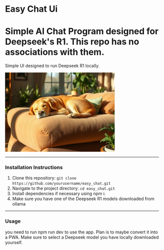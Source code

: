 # Easy Chat Ui


Simple AI Chat Program designed for Deepseek's R1. This repo has no associations with them.
=======
Simple UI designed to run Deepseek R1 locally. 

![Project Image](./EasyChat.png)

---

### Installation Instructions
1. Clone this repository: `git clone https://github.com/yourusername/easy_chat.git`
2. Navigate to the project directory: `cd easy_chat.git`
3. Install dependencies if necessary using npm i. 
4. Make sure you have one of the Deepseek R1 models downloaded from ollama
---

### Usage
you need to run npm run dev to use the app. Plan is to maybe convert it into a PWA. 
Make sure to select a Deepseek model you have locally downloaded yourself.
